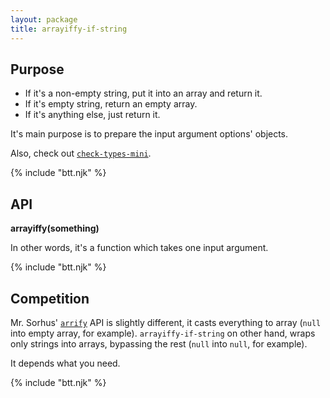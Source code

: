 ```yaml
---
layout: package
title: arrayiffy-if-string
---
```


## Purpose

- If it's a non-empty string, put it into an array and return it.
- If it's empty string, return an empty array.
- If it's anything else, just return it.

It's main purpose is to prepare the input argument options' objects.

Also, check out [`check-types-mini`](/os/check-types-mini).

{% include "btt.njk" %}

## API

**arrayiffy(something)**

In other words, it's a function which takes one input argument.

{% include "btt.njk" %}

## Competition

Mr. Sorhus' [`arrify`](https://www.npmjs.com/package/arrify) API is slightly different, it casts everything to array (`null` into empty array, for example). `arrayiffy-if-string` on other hand, wraps only strings into arrays, bypassing the rest (`null` into `null`, for example).

It depends what you need.

{% include "btt.njk" %}

